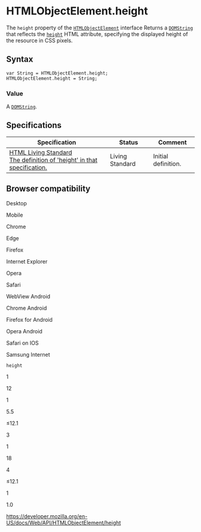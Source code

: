 HTMLObjectElement.height
========================

The `height` property of the [`HTMLObjectElement`](../htmlobjectelement) interface Returns a [`DOMString`](../domstring) that reflects the [`height`](https://developer.mozilla.org/en-US/docs/Web/HTML/Element/object#attr-height) HTML attribute, specifying the displayed height of the resource in CSS pixels.

Syntax
------

    var String = HTMLObjectElement.height;
    HTMLObjectElement.height = String;

### Value

A [`DOMString`](../domstring).

Specifications
--------------

<table><thead><tr class="header"><th>Specification</th><th>Status</th><th>Comment</th></tr></thead><tbody><tr class="odd"><td><a href="https://html.spec.whatwg.org/multipage/#dom-dim-height">HTML Living Standard<br />
<span class="small">The definition of 'height' in that specification.</span></a></td><td><span class="spec-living">Living Standard</span></td><td>Initial definition.</td></tr></tbody></table>

Browser compatibility
---------------------

Desktop

Mobile

Chrome

Edge

Firefox

Internet Explorer

Opera

Safari

WebView Android

Chrome Android

Firefox for Android

Opera Android

Safari on IOS

Samsung Internet

`height`

1

12

1

5.5

≤12.1

3

1

18

4

≤12.1

1

1.0

<a href="https://developer.mozilla.org/en-US/docs/Web/API/HTMLObjectElement/height" class="_attribution-link">https://developer.mozilla.org/en-US/docs/Web/API/HTMLObjectElement/height</a>
